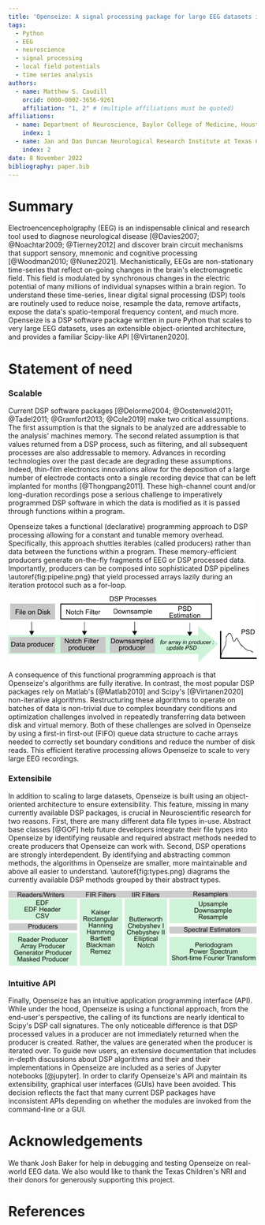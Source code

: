 ```yaml
---
title: 'Openseize: A signal processing package for large EEG datasets in Python'
tags:
  - Python
  - EEG
  - neuroscience
  - signal processing
  - local field potentials
  - time series analysis
authors:
  - name: Matthew S. Caudill
    orcid: 0000-0002-3656-9261
    affiliation: "1, 2" # (multiple affiliations must be quoted)
affiliations:
  - name: Department of Neuroscience, Baylor College of Medicine, Houston, TX, USA
    index: 1
  - name: Jan and Dan Duncan Neurological Research Institute at Texas Childrens Hospital, Houston, TX, USA
    index: 2
date: 8 November 2022
bibliography: paper.bib
---
```


# Summary

Electroencencepholgraphy (EEG) is an indispensable clinical and research
tool used to diagnose neurological disease [@Davies2007; @Noachtar2009; @Tierney2012] and discover brain circuit mechanisms that support sensory, mnemonic and cognitive processing [@Woodman2010; @Nunez2021]. Mechanistically, EEGs are non-stationary time-series that reflect on-going changes in the brain's electromagnetic field. This field is modulated by synchronous changes in the electric potential of many millions of individual synapses within a brain region. To understand these time-series, linear digital signal processing (DSP) tools are routinely used to reduce noise, resample the data, remove artifacts, expose the data's spatio-temporal frequency content, and much more. Openseize is a DSP software package written in pure Python that scales to very large EEG datasets, uses an extensible object-oriented architecture, and provides a familiar Scipy-like API [@Virtanen2020].

# Statement of need

### Scalable

Current DSP software packages [@Delorme2004; @Oostenveld2011; @Tadel2011; @Gramfort2013; @Cole2019] make two critical assumptions. The first assumption is that the signals to be analyzed are addressable to the analysis' machines memory. The second related assumption is that values returned from a DSP process, such as filtering, and all subsequent processes are also addressable to memory. Advances in recording technologies over the past decade are degrading these assumptions. Indeed, thin-film electronics innovations allow for the deposition of a large number of electrode contacts onto a single recording device that can be left implanted for months [@Thongpang2011]. These high-channel count and/or long-duration recordings pose a serious challenge to imperatively programmed DSP software in which the data is modified as it is passed through functions within a program. 

Openseize takes a functional (declarative) programming approach to DSP processing allowing for a constant and tunable memory overhead. Specifically, this approach shuttles iterables (called producers) rather than data between the functions within a program. These memory-efficient producers generate on-the-fly fragments of EEG or DSP processed data. Importantly, producers can be composed into sophisticated  DSP pipelines \autoref{fig:pipeline.png} that yield processed arrays lazily during an iteration protocol such as a for-loop.

![Example DSP pipeline for computing the power spectrum of a large EEG dataset. Each DSP process in the pipeline recieves and returns a producer iterable. At the final stage, the power spectral density (PSD) estimator requests an array from the downsampled producer. This triggers all previous DSP producers to generate a single array.\label{fig: pipeline}](pipeline.png)

A consequence of this functional programming approach is that Openseize's algorithms are fully iterative. In contrast, the most popular DSP packages rely on Matlab's [@Matlab2010] and Scipy's [@Virtanen2020] non-iterative algorithms. Restructuring these algorithms to operate on batches of data is non-trivial due to complex boundary conditions and optimization challenges involved in repeatedly transferring data between disk and virtual memory. Both of these challenges are solved in Openseize by using a first-in first-out (FIFO) queue data structure to cache arrays needed to correctly set boundary conditions and reduce the number of disk reads. This efficient iterative processing allows Openseize to scale to very large EEG recordings. 

### Extensibile

 In addition to scaling to large datasets, Openseize is built using an object-oriented architecture to ensure extensibility. This feature, missing in many currently available DSP packages, is crucial in Neuroscientific research for two reasons. First, there are many different data file types in-use. Abstract base classes [@GOF] help future developers integrate their file types into Openseize by identifying reusable and required abstract methods needed to create producers that Openseize can work with. Second, DSP operations are strongly interdependent. By identifying and abstracting common methods, the algorithms in Openseize are smaller, more maintainable and above all easier to understand.  \autoref{fig:types.png} diagrams the currently available DSP methods grouped by their abstract types.

 ![Partial list of DSP classes and methods available in Openseize grouped by abstract type and/or module (gray boxes). Each gray box indicates a point of extensibility either through development of new concrete classes or functions within a module.\label{fig:types}](types.png)

### Intuitive API

 Finally, Openseize has an intuitive application programming interface (API). While under the hood, Openseize is using a functional approach, from the end-user's perspective, the calling of its functions are nearly identical to Scipy's DSP call signatures. The only noticeable difference is that DSP processed values in a producer are not immediately returned when the producer is created. Rather, the values are generated when the producer is iterated over. To guide new users, an extensive documentation that includes in-depth discussions about DSP algorithms and their and their implementations in Openseize are included as a series of Jupyter notebooks [@jupyter]. In order to clarify Openseize's API and maintain its extensibility, graphical user interfaces (GUIs) have been avoided. This decision reflects the fact that many current DSP packages have inconsistent APIs depending on whether the modules are invoked from the command-line or a GUI.   

# Acknowledgements

We thank Josh Baker for help in debugging and testing Openseize on real-world EEG data. We also would like to thank the Texas Children's NRI and their donors for generously supporting this project.

# References
